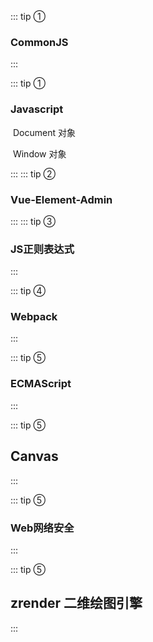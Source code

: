 ::: tip ①

### CommonJS

:::

::: tip ①

### Javascript

​	Document	对象

​	Window	对象

:::
::: tip ②

### Vue-Element-Admin
:::
::: tip ③

### JS正则表达式
:::

::: tip ④

### Webpack

:::

::: tip ⑤

### ECMAScript

:::

::: tip ⑤

## Canvas

:::

::: tip ⑤

### Web网络安全

:::

::: tip ⑤

## zrender	二维绘图引擎

:::
